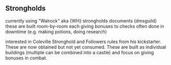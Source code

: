## Strongholds

currently using "Walrock" aka {WH} strongholds documents (dmsguild) these are built room-by-room each giving bonuses to checks often done in downtime (e.g. making potions, doing research)

interested in Coleville Stronghold and Followers rules from his kickstarter. These are now obtained but not yet consumed. These are built as individual buildings (multiple can be combined into a castle) and focus on giving bonuses in combat.


